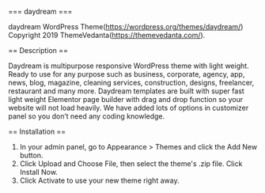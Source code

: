 === daydream ===

daydream WordPress Theme(https://wordpress.org/themes/daydream/)
Copyright 2019 ThemeVedanta(https://themevedanta.com/).

== Description ==

Daydream is multipurpose responsive WordPress theme with light weight. Ready to use for any purpose such as business, corporate, agency, app, news, blog, magazine, cleaning services, construction, designs, freelancer, restaurant and many more. Daydream templates are built with super fast light weight Elementor page builder with drag and drop function so your website will not load heavily. We have added lots of options in customizer panel so you don’t need any coding knowledge.

== Installation ==

1. In your admin panel, go to Appearance > Themes and click the Add New button.
2. Click Upload and Choose File, then select the theme's .zip file. Click Install Now.
3. Click Activate to use your new theme right away.